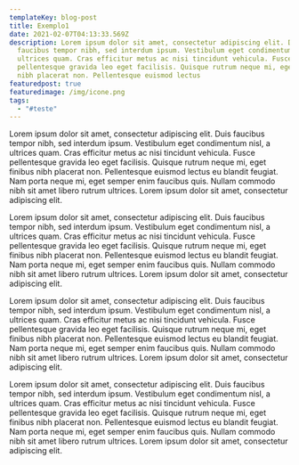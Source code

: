 ```yaml
---
templateKey: blog-post
title: Exemplo1
date: 2021-02-07T04:13:33.569Z
description: Lorem ipsum dolor sit amet, consectetur adipiscing elit. Duis
  faucibus tempor nibh, sed interdum ipsum. Vestibulum eget condimentum nisl, a
  ultrices quam. Cras efficitur metus ac nisi tincidunt vehicula. Fusce
  pellentesque gravida leo eget facilisis. Quisque rutrum neque mi, eget finibus
  nibh placerat non. Pellentesque euismod lectus
featuredpost: true
featuredimage: /img/icone.png
tags:
  - "#teste"
---
```

<!--StartFragment-->

Lorem ipsum dolor sit amet, consectetur adipiscing elit. Duis faucibus tempor nibh, sed interdum ipsum. Vestibulum eget condimentum nisl, a ultrices quam. Cras efficitur metus ac nisi tincidunt vehicula. Fusce pellentesque gravida leo eget facilisis. Quisque rutrum neque mi, eget finibus nibh placerat non. Pellentesque euismod lectus eu blandit feugiat. Nam porta neque mi, eget semper enim faucibus quis. Nullam commodo nibh sit amet libero rutrum ultrices. Lorem ipsum dolor sit amet, consectetur adipiscing elit.

<!--EndFragment--><!--StartFragment-->

Lorem ipsum dolor sit amet, consectetur adipiscing elit. Duis faucibus tempor nibh, sed interdum ipsum. Vestibulum eget condimentum nisl, a ultrices quam. Cras efficitur metus ac nisi tincidunt vehicula. Fusce pellentesque gravida leo eget facilisis. Quisque rutrum neque mi, eget finibus nibh placerat non. Pellentesque euismod lectus eu blandit feugiat. Nam porta neque mi, eget semper enim faucibus quis. Nullam commodo nibh sit amet libero rutrum ultrices. Lorem ipsum dolor sit amet, consectetur adipiscing elit.

<!--EndFragment--><!--StartFragment-->

Lorem ipsum dolor sit amet, consectetur adipiscing elit. Duis faucibus tempor nibh, sed interdum ipsum. Vestibulum eget condimentum nisl, a ultrices quam. Cras efficitur metus ac nisi tincidunt vehicula. Fusce pellentesque gravida leo eget facilisis. Quisque rutrum neque mi, eget finibus nibh placerat non. Pellentesque euismod lectus eu blandit feugiat. Nam porta neque mi, eget semper enim faucibus quis. Nullam commodo nibh sit amet libero rutrum ultrices. Lorem ipsum dolor sit amet, consectetur adipiscing elit.

<!--EndFragment--><!--StartFragment-->

Lorem ipsum dolor sit amet, consectetur adipiscing elit. Duis faucibus tempor nibh, sed interdum ipsum. Vestibulum eget condimentum nisl, a ultrices quam. Cras efficitur metus ac nisi tincidunt vehicula. Fusce pellentesque gravida leo eget facilisis. Quisque rutrum neque mi, eget finibus nibh placerat non. Pellentesque euismod lectus eu blandit feugiat. Nam porta neque mi, eget semper enim faucibus quis. Nullam commodo nibh sit amet libero rutrum ultrices. Lorem ipsum dolor sit amet, consectetur adipiscing elit.

<!--EndFragment-->